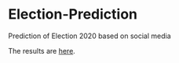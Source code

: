 # Election-Prediction
Prediction of Election 2020 based on social media

The results are <a href=https://jiaweit2.github.io/Election-Prediction/>here</a>.
